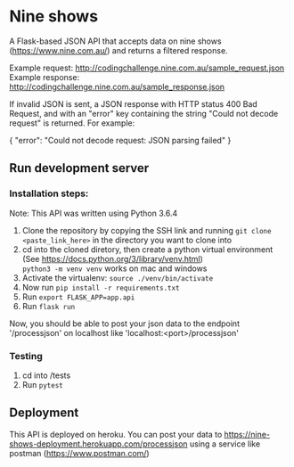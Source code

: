 # Nine shows

A Flask-based JSON API that accepts data on nine shows (https://www.nine.com.au/) and returns a filtered response.

Example request: http://codingchallenge.nine.com.au/sample_request.json
<br>Example response: http://codingchallenge.nine.com.au/sample_response.json


If invalid JSON is sent, a JSON response with HTTP status 400 Bad Request, and with an "error" key containing the string "Could not decode request" is returned. For example:

{
    "error": "Could not decode request: JSON parsing failed"
}

## Run development server

### Installation steps:

Note: This API was written using Python 3.6.4
1. Clone the repository by copying the SSH link and running `git clone <paste_link_here>` in the directory you want to clone into
2. cd into the cloned diretory, then create a python virtual environment (See https://docs.python.org/3/library/venv.html)
   <br>`python3 -m venv venv` works on mac and windows
3. Activate the virtualenv: `source ./venv/bin/activate`
4. Now run `pip install -r requirements.txt` 
5. Run `export FLASK_APP=app.api`
6. Run `flask run`

Now, you should be able to post your json data to the endpoint '/processjson' on localhost like 'localhost:\<port\>/processjson'

### Testing

1. cd into /tests
2. Run `pytest`

## Deployment

This API is deployed on heroku.
You can post your data to https://nine-shows-deployment.herokuapp.com/processjson using a service like postman (https://www.postman.com/)
